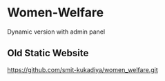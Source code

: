 # Women-Welfare

Dynamic version with admin panel

## Old Static Website

https://github.com/smit-kukadiya/women_welfare.git
